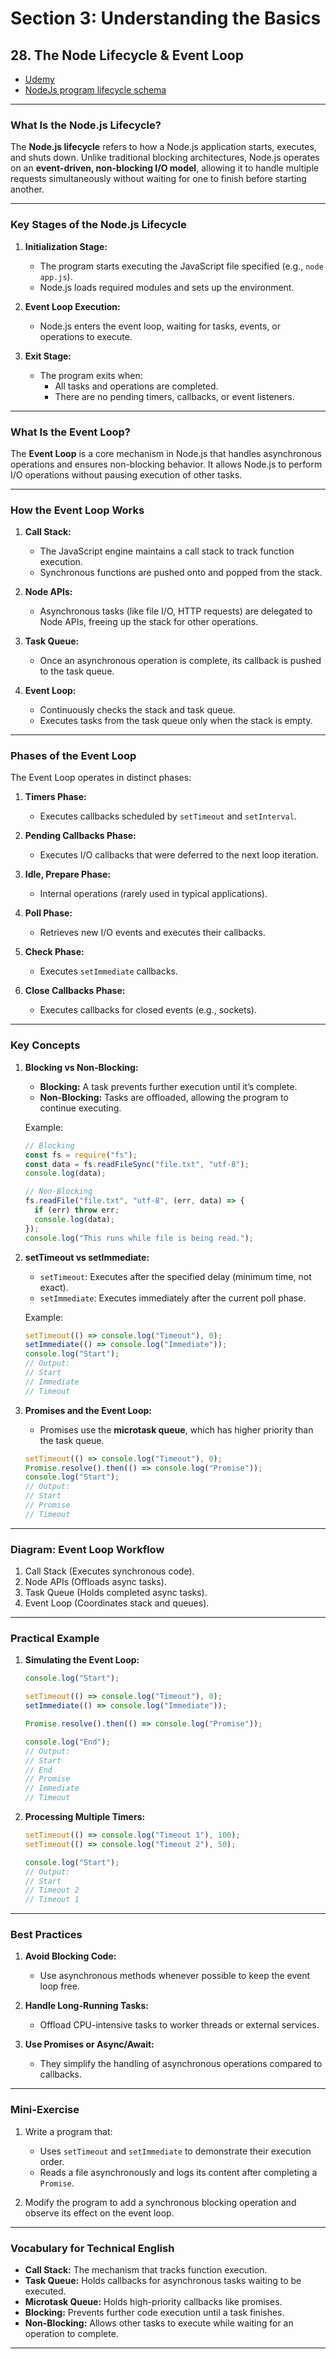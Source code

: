 # Section 3: Understanding the Basics

## **28. The Node Lifecycle & Event Loop**

- [Udemy](https://www.udemy.com/course/nodejs-the-complete-guide/learn/lecture/11561888#overview)
- [NodeJs program lifecycle schema](pdf/nodejs-Program-Lifecycle.png)

---

### **What Is the Node.js Lifecycle?**

The **Node.js lifecycle** refers to how a Node.js application starts, executes, and shuts down. Unlike traditional blocking architectures, Node.js operates on an **event-driven, non-blocking I/O model**, allowing it to handle multiple requests simultaneously without waiting for one to finish before starting another.

---

### **Key Stages of the Node.js Lifecycle**

1. **Initialization Stage:**

   - The program starts executing the JavaScript file specified (e.g., `node app.js`).
   - Node.js loads required modules and sets up the environment.

2. **Event Loop Execution:**

   - Node.js enters the event loop, waiting for tasks, events, or operations to execute.

3. **Exit Stage:**
   - The program exits when:
     - All tasks and operations are completed.
     - There are no pending timers, callbacks, or event listeners.

---

### **What Is the Event Loop?**

The **Event Loop** is a core mechanism in Node.js that handles asynchronous operations and ensures non-blocking behavior. It allows Node.js to perform I/O operations without pausing execution of other tasks.

---

### **How the Event Loop Works**

1. **Call Stack:**

   - The JavaScript engine maintains a call stack to track function execution.
   - Synchronous functions are pushed onto and popped from the stack.

2. **Node APIs:**

   - Asynchronous tasks (like file I/O, HTTP requests) are delegated to Node APIs, freeing up the stack for other operations.

3. **Task Queue:**

   - Once an asynchronous operation is complete, its callback is pushed to the task queue.

4. **Event Loop:**
   - Continuously checks the stack and task queue.
   - Executes tasks from the task queue only when the stack is empty.

---

### **Phases of the Event Loop**

The Event Loop operates in distinct phases:

1. **Timers Phase:**

   - Executes callbacks scheduled by `setTimeout` and `setInterval`.

2. **Pending Callbacks Phase:**

   - Executes I/O callbacks that were deferred to the next loop iteration.

3. **Idle, Prepare Phase:**

   - Internal operations (rarely used in typical applications).

4. **Poll Phase:**

   - Retrieves new I/O events and executes their callbacks.

5. **Check Phase:**

   - Executes `setImmediate` callbacks.

6. **Close Callbacks Phase:**
   - Executes callbacks for closed events (e.g., sockets).

---

### **Key Concepts**

1. **Blocking vs Non-Blocking:**

   - **Blocking:** A task prevents further execution until it’s complete.
   - **Non-Blocking:** Tasks are offloaded, allowing the program to continue executing.

   Example:

   ```javascript
   // Blocking
   const fs = require("fs");
   const data = fs.readFileSync("file.txt", "utf-8");
   console.log(data);

   // Non-Blocking
   fs.readFile("file.txt", "utf-8", (err, data) => {
     if (err) throw err;
     console.log(data);
   });
   console.log("This runs while file is being read.");
   ```

2. **setTimeout vs setImmediate:**

   - `setTimeout`: Executes after the specified delay (minimum time, not exact).
   - `setImmediate`: Executes immediately after the current poll phase.

   Example:

   ```javascript
   setTimeout(() => console.log("Timeout"), 0);
   setImmediate(() => console.log("Immediate"));
   console.log("Start");
   // Output:
   // Start
   // Immediate
   // Timeout
   ```

3. **Promises and the Event Loop:**
   - Promises use the **microtask queue**, which has higher priority than the task queue.
   ```javascript
   setTimeout(() => console.log("Timeout"), 0);
   Promise.resolve().then(() => console.log("Promise"));
   console.log("Start");
   // Output:
   // Start
   // Promise
   // Timeout
   ```

---

### **Diagram: Event Loop Workflow**

1. Call Stack (Executes synchronous code).
2. Node APIs (Offloads async tasks).
3. Task Queue (Holds completed async tasks).
4. Event Loop (Coordinates stack and queues).

---

### **Practical Example**

1. **Simulating the Event Loop:**

   ```javascript
   console.log("Start");

   setTimeout(() => console.log("Timeout"), 0);
   setImmediate(() => console.log("Immediate"));

   Promise.resolve().then(() => console.log("Promise"));

   console.log("End");
   // Output:
   // Start
   // End
   // Promise
   // Immediate
   // Timeout
   ```

2. **Processing Multiple Timers:**

   ```javascript
   setTimeout(() => console.log("Timeout 1"), 100);
   setTimeout(() => console.log("Timeout 2"), 50);

   console.log("Start");
   // Output:
   // Start
   // Timeout 2
   // Timeout 1
   ```

---

### **Best Practices**

1. **Avoid Blocking Code:**

   - Use asynchronous methods whenever possible to keep the event loop free.

2. **Handle Long-Running Tasks:**

   - Offload CPU-intensive tasks to worker threads or external services.

3. **Use Promises or Async/Await:**
   - They simplify the handling of asynchronous operations compared to callbacks.

---

### **Mini-Exercise**

1. Write a program that:

   - Uses `setTimeout` and `setImmediate` to demonstrate their execution order.
   - Reads a file asynchronously and logs its content after completing a `Promise`.

2. Modify the program to add a synchronous blocking operation and observe its effect on the event loop.

---

### **Vocabulary for Technical English**

- **Call Stack:** The mechanism that tracks function execution.
- **Task Queue:** Holds callbacks for asynchronous tasks waiting to be executed.
- **Microtask Queue:** Holds high-priority callbacks like promises.
- **Blocking:** Prevents further code execution until a task finishes.
- **Non-Blocking:** Allows other tasks to execute while waiting for an operation to complete.

---

